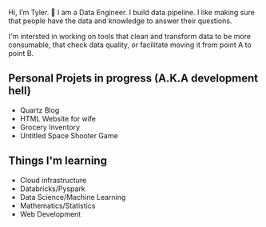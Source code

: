 Hi, I’m Tyler. 👋
I am a Data Engineer. I build data pipeline. I like making sure that people have the data and knowledge to answer their questions.

I'm intersted in working on tools that clean and transform data to be more consumable, that check data quality, or facilitate moving it from point A to point B. 

## Personal Projets in progress (A.K.A development hell)
- Quartz Blog
- HTML Website for wife
- Grocery Inventory
- Untitled Space Shooter Game

## Things I'm learning 
- Cloud infrastructure
- Databricks/Pyspark
- Data Science/Machine Learning
- Mathematics/Statistics
- Web Development


<!---
tywhit91/tywhit91 is a ✨ special ✨ repository because its `README.md` (this file) appears on your GitHub profile.
You can click the Preview link to take a look at your changes.
--->
